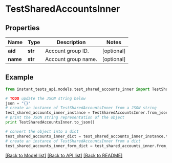 # TestSharedAccountsInner


## Properties
Name | Type | Description | Notes
------------ | ------------- | ------------- | -------------
**aid** | **str** | Account group ID. | [optional] 
**name** | **str** | Account group name. | [optional] 

## Example

```python
from instant_tests_api.models.test_shared_accounts_inner import TestSharedAccountsInner

# TODO update the JSON string below
json = "{}"
# create an instance of TestSharedAccountsInner from a JSON string
test_shared_accounts_inner_instance = TestSharedAccountsInner.from_json(json)
# print the JSON string representation of the object
print TestSharedAccountsInner.to_json()

# convert the object into a dict
test_shared_accounts_inner_dict = test_shared_accounts_inner_instance.to_dict()
# create an instance of TestSharedAccountsInner from a dict
test_shared_accounts_inner_form_dict = test_shared_accounts_inner.from_dict(test_shared_accounts_inner_dict)
```
[[Back to Model list]](../README.md#documentation-for-models) [[Back to API list]](../README.md#documentation-for-api-endpoints) [[Back to README]](../README.md)


